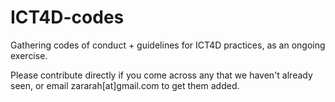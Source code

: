 ICT4D-codes
===========

Gathering codes of conduct + guidelines for ICT4D practices, as an ongoing exercise. 

Please contribute directly if you come across any that we haven't already seen, or email zararah[at]gmail.com to get them added. 


